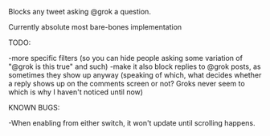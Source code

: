 Blocks any tweet asking @grok a question. 

Currently absolute most bare-bones implementation

TODO:

-more specific filters (so you can hide people asking some variation of "@grok is this true" and such)
-make it also block replies to @grok posts, as sometimes they show up anyway (speaking of which, what decides whether a reply shows up on the comments screen or not? Groks never seem to which is why I haven't noticed until now)

KNOWN BUGS:

-When enabling from either switch, it won't update until scrolling happens.
